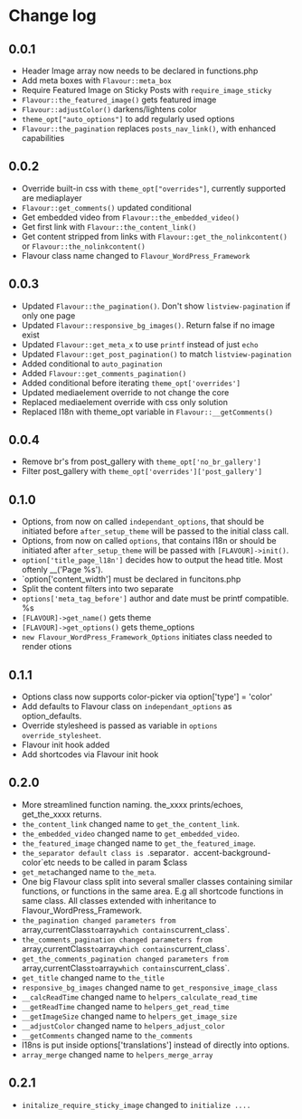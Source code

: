 Change log
==============


0.0.1
----------
* Header Image array now needs to be declared in functions.php
* Add meta boxes with `Flavour::meta_box`
* Require Featured Image on Sticky Posts with `require_image_sticky`
* `Flavour::the_featured_image()` gets featured image
* `Flavour::adjustColor()` darkens/lightens color 
* `theme_opt["auto_options"]` to add regularly used options
* `Flavour::the_pagination` replaces `posts_nav_link()`, with enhanced capabilities


0.0.2
--------
* Override built-in css with `theme_opt["overrides"]`, currently supported are mediaplayer
* `Flavour::get_comments()` updated conditional
* Get embedded video from `Flavour::the_embedded_video()`
* Get first link with `Flavour::the_content_link()`
* Get content stripped from links with `Flavour::get_the_nolinkcontent()` or `Flavour::the_nolinkcontent()`
* Flavour class name changed to `Flavour_WordPress_Framework`


0.0.3
--------
* Updated `Flavour::the_pagination()`. Don't show `listview-pagination` if only one page
* Updated `Flavour::responsive_bg_images()`. Return false if no image exist
* Updated `Flavour::get_meta_x` to use `printf` instead of just `echo`
* Updated `Flavour::get_post_pagination()` to match `listview-pagination`
* Added conditional to `auto_pagination`
* Added `Flavour::get_comments_pagination()`
* Added conditional before iterating `theme_opt['overrides']`
* Updated mediaelement override to not change the core
* Replaced mediaelement override with css only solution
* Replaced l18n with theme_opt variable in `Flavour::__getComments()`


0.0.4
----------
* Remove br's from post_gallery with `theme_opt['no_br_gallery']`
* Filter post_gallery with `theme_opt['overrides']['post_gallery']`



0.1.0
--------
* Options, from now on called `independant_options`, that should be initiated before `after_setup_theme` will be passed to the initial class call.
* Options, from now on called `options`, that contains l18n or should be initiated after `after_setup_theme` will be passed with `[FLAVOUR]->init()`.
* `option['title_page_l18n']` decides how to output the head title. Most oftenly __('Page %s').
* `option['content_width'] must be declared in funcitons.php
* Split the content filters into two separate
* `options['meta_tag_before']` author and date must be printf compatible. %s
* `[FLAVOUR]->get_name()` gets theme
* `[FLAVOUR]->get_options()` gets theme_options
* `new Flavour_WordPress_Framework_Options` initiates class needed to render otions


0.1.1
---------
* Options class now supports color-picker via option['type'] = 'color'
* Add defaults to Flavour class on `independant_options` as option_defaults.
* Override stylesheed is passed as variable in `options` `override_stylesheet`.
* Flavour init hook added
* Add shortcodes via Flavour init hook



0.2.0
-------
* More streamlined function naming. the_xxxx prints/echoes, get_the_xxxx returns.
* `the_content_link` changed name to `get_the_content_link`.
* `the_embedded_video` changed name to `get_embedded_video`.
* `the_featured_image` changed name to `get_the_featured_image`.
* `the_separator default class is `.separator`. `accent-background-color`etc needs to be called in param $class
* `get_meta`changed name to `the_meta`.
* One big Flavour class split into several smaller classes containing similar functions, or functions in the same area. E.g all shortcode functions in same class. All classes extended with inheritance to Flavour_WordPress_Framework.
* `the_pagination changed parameters from `array,currentClass` to `array` which contains `current_class`.
* `the_comments_pagination changed parameters from `array,currentClass` to `array` which contains `current_class`.
* `get_the_comments_pagination changed parameters from `array,currentClass` to `array` which contains `current_class`.
* `get_title` changed name to `the_title`
* `responsive_bg_images` changed name to `get_responsive_image_class`
* `__calcReadTime` changed name to `helpers_calculate_read_time`
* `__getReadTime` changed name to `helpers_get_read_time`
* `__getImageSize` changed name to `helpers_get_image_size`
* `__adjustColor` changed name to `helpers_adjust_color`
* `__getComments` changed name to `the_comments`
* l18ns is put inside options['translations'] instead of directly into options.
* `array_merge` changed name to `helpers_merge_array`

0.2.1
------
* `initalize_require_sticky_image` changed to `initialize ....`